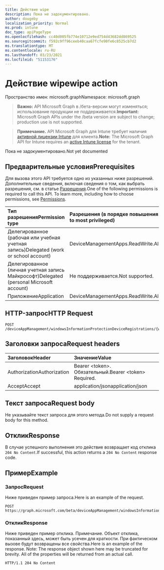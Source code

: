 ```yaml
---
title: Действие wipe
description: Пока не задокументировано.
author: dougeby
localization_priority: Normal
ms.prod: intune
doc_type: apiPageType
ms.openlocfilehash: cc40d005fb774e10712e9ed754d43682dd869525
ms.sourcegitcommit: f592c9ff96ceeb40caa67fcfe90fe6c8525cb7d2
ms.translationtype: MT
ms.contentlocale: ru-RU
ms.lasthandoff: 03/23/2021
ms.locfileid: "51153176"
---
```

# <a name="wipe-action"></a><span data-ttu-id="1050d-103">Действие wipe</span><span class="sxs-lookup"><span data-stu-id="1050d-103">wipe action</span></span>

<span data-ttu-id="1050d-104">Пространство имен: microsoft.graph</span><span class="sxs-lookup"><span data-stu-id="1050d-104">Namespace: microsoft.graph</span></span>

> <span data-ttu-id="1050d-105">**Важно:** API Microsoft Graph в /бета-версии могут изменяться; использование продукции не поддерживается.</span><span class="sxs-lookup"><span data-stu-id="1050d-105">**Important:** Microsoft Graph APIs under the /beta version are subject to change; production use is not supported.</span></span>

> <span data-ttu-id="1050d-106">**Примечание.** API Microsoft Graph для Intune требует наличия [активной лицензии Intune](https://go.microsoft.com/fwlink/?linkid=839381) для клиента.</span><span class="sxs-lookup"><span data-stu-id="1050d-106">**Note:** The Microsoft Graph API for Intune requires an [active Intune license](https://go.microsoft.com/fwlink/?linkid=839381) for the tenant.</span></span>

<span data-ttu-id="1050d-107">Пока не задокументировано.</span><span class="sxs-lookup"><span data-stu-id="1050d-107">Not yet documented</span></span>

## <a name="prerequisites"></a><span data-ttu-id="1050d-108">Предварительные условия</span><span class="sxs-lookup"><span data-stu-id="1050d-108">Prerequisites</span></span>
<span data-ttu-id="1050d-p101">Для вызова этого API требуется одно из указанных ниже разрешений. Дополнительные сведения, включая сведения о том, как выбрать разрешения, см. в статье [Разрешения](/graph/permissions-reference).</span><span class="sxs-lookup"><span data-stu-id="1050d-p101">One of the following permissions is required to call this API. To learn more, including how to choose permissions, see [Permissions](/graph/permissions-reference).</span></span>

|<span data-ttu-id="1050d-111">Тип разрешения</span><span class="sxs-lookup"><span data-stu-id="1050d-111">Permission type</span></span>|<span data-ttu-id="1050d-112">Разрешения (в порядке повышения привилегий)</span><span class="sxs-lookup"><span data-stu-id="1050d-112">Permissions (from least to most privileged)</span></span>|
|:---|:---|
|<span data-ttu-id="1050d-113">Делегированное (рабочая или учебная учетная запись)</span><span class="sxs-lookup"><span data-stu-id="1050d-113">Delegated (work or school account)</span></span>|<span data-ttu-id="1050d-114">DeviceManagementApps.ReadWrite.All</span><span class="sxs-lookup"><span data-stu-id="1050d-114">DeviceManagementApps.ReadWrite.All</span></span>|
|<span data-ttu-id="1050d-115">Делегированное (личная учетная запись Майкрософт)</span><span class="sxs-lookup"><span data-stu-id="1050d-115">Delegated (personal Microsoft account)</span></span>|<span data-ttu-id="1050d-116">Не поддерживается.</span><span class="sxs-lookup"><span data-stu-id="1050d-116">Not supported.</span></span>|
|<span data-ttu-id="1050d-117">Приложение</span><span class="sxs-lookup"><span data-stu-id="1050d-117">Application</span></span>|<span data-ttu-id="1050d-118">DeviceManagementApps.ReadWrite.All</span><span class="sxs-lookup"><span data-stu-id="1050d-118">DeviceManagementApps.ReadWrite.All</span></span>|

## <a name="http-request"></a><span data-ttu-id="1050d-119">HTTP-запрос</span><span class="sxs-lookup"><span data-stu-id="1050d-119">HTTP Request</span></span>
<!-- {
  "blockType": "ignored"
}
-->
``` http
POST /deviceAppManagement/windowsInformationProtectionDeviceRegistrations/{windowsInformationProtectionDeviceRegistrationId}/wipe
```

## <a name="request-headers"></a><span data-ttu-id="1050d-120">Заголовки запроса</span><span class="sxs-lookup"><span data-stu-id="1050d-120">Request headers</span></span>
|<span data-ttu-id="1050d-121">Заголовок</span><span class="sxs-lookup"><span data-stu-id="1050d-121">Header</span></span>|<span data-ttu-id="1050d-122">Значение</span><span class="sxs-lookup"><span data-stu-id="1050d-122">Value</span></span>|
|:---|:---|
|<span data-ttu-id="1050d-123">Authorization</span><span class="sxs-lookup"><span data-stu-id="1050d-123">Authorization</span></span>|<span data-ttu-id="1050d-124">Bearer &lt;token&gt;. Обязательный.</span><span class="sxs-lookup"><span data-stu-id="1050d-124">Bearer &lt;token&gt; Required.</span></span>|
|<span data-ttu-id="1050d-125">Accept</span><span class="sxs-lookup"><span data-stu-id="1050d-125">Accept</span></span>|<span data-ttu-id="1050d-126">application/json</span><span class="sxs-lookup"><span data-stu-id="1050d-126">application/json</span></span>|

## <a name="request-body"></a><span data-ttu-id="1050d-127">Текст запроса</span><span class="sxs-lookup"><span data-stu-id="1050d-127">Request body</span></span>
<span data-ttu-id="1050d-128">Не указывайте текст запроса для этого метода.</span><span class="sxs-lookup"><span data-stu-id="1050d-128">Do not supply a request body for this method.</span></span>

## <a name="response"></a><span data-ttu-id="1050d-129">Отклик</span><span class="sxs-lookup"><span data-stu-id="1050d-129">Response</span></span>
<span data-ttu-id="1050d-130">В случае успешного выполнения это действие возвращает код отклика `204 No Content`.</span><span class="sxs-lookup"><span data-stu-id="1050d-130">If successful, this action returns a `204 No Content` response code.</span></span>

## <a name="example"></a><span data-ttu-id="1050d-131">Пример</span><span class="sxs-lookup"><span data-stu-id="1050d-131">Example</span></span>

### <a name="request"></a><span data-ttu-id="1050d-132">Запрос</span><span class="sxs-lookup"><span data-stu-id="1050d-132">Request</span></span>
<span data-ttu-id="1050d-133">Ниже приведен пример запроса.</span><span class="sxs-lookup"><span data-stu-id="1050d-133">Here is an example of the request.</span></span>
``` http
POST https://graph.microsoft.com/beta/deviceAppManagement/windowsInformationProtectionDeviceRegistrations/{windowsInformationProtectionDeviceRegistrationId}/wipe
```

### <a name="response"></a><span data-ttu-id="1050d-134">Отклик</span><span class="sxs-lookup"><span data-stu-id="1050d-134">Response</span></span>
<span data-ttu-id="1050d-p102">Ниже приведен пример отклика. Примечание. Объект отклика, показанный здесь, может быть усечен для краткости. При фактическом вызове будут возвращены все свойства.</span><span class="sxs-lookup"><span data-stu-id="1050d-p102">Here is an example of the response. Note: The response object shown here may be truncated for brevity. All of the properties will be returned from an actual call.</span></span>
``` http
HTTP/1.1 204 No Content
```





